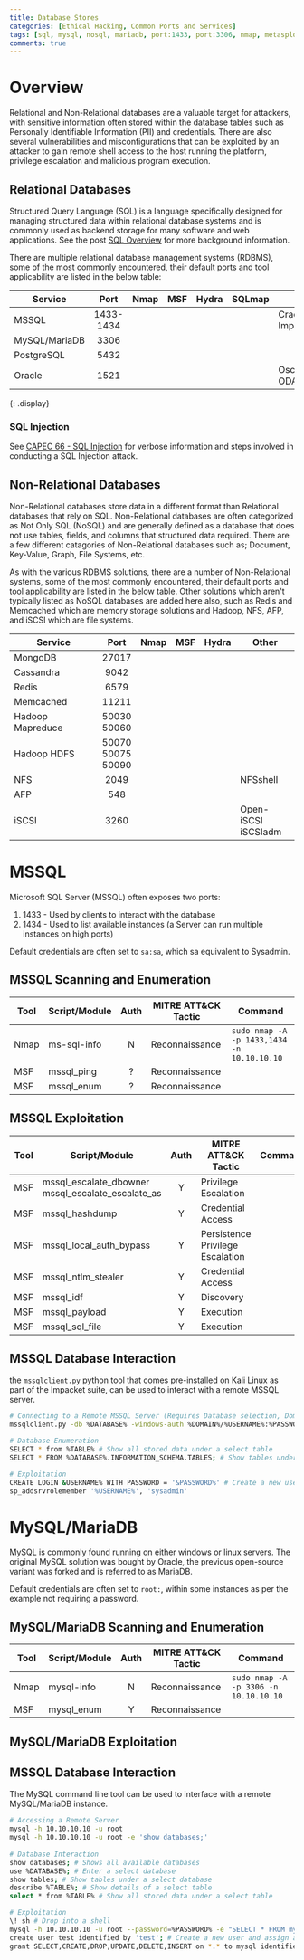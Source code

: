 ```yaml
---
title: Database Stores
categories: [Ethical Hacking, Common Ports and Services]
tags: [sql, mysql, nosql, mariadb, port:1433, port:3306, nmap, metasploit, hydra, sqlmap]
comments: true
---
```


# Overview

Relational and Non-Relational databases are a valuable target for attackers, with sensitive information often stored within the database tables such as Personally Identifiable Information (PII) and credentials. There are also several vulnerabilities and misconfigurations that can be exploited by an attacker to gain remote shell access to the host running the platform, privilege escalation and malicious program execution.

## Relational Databases

Structured Query Language (SQL) is a language specifically designed for managing structured data within relational database systems and is commonly used as backend storage for many software and web applications. See the post [SQL Overview](https://darkcybe.github.io/posts/SQL_Overview/) for more background information.

There are multiple relational database management systems (RDBMS), some of the most commonly encountered, their default ports and tool applicability are listed in the below table:

| Service       | Port  	 | Nmap   | MSF   | Hydra   | SQLmap | Other        |
| ------------- | :--------: | :----: | :---: | :-----: | :----: | ------------ |
| MSSQL         | 1433-1434  | <i class='fa fa-check-circle'></i> | <i class='fa fa-check-circle'></i> | <i class='fa fa-check-circle'></i>   | <i class='fa fa-check-circle'></i>  | Crackmapexec <br> Impacket |
| MySQL/MariaDB | 3306  	 | <i class='fa fa-check-circle'></i>  | <i class='fa fa-check-circle'></i> | <i class='fa fa-check-circle'></i>   | <i class='fa fa-check-circle'></i>  |			    |
| PostgreSQL    | 5432  	 | <i class='fa fa-check-circle'></i>  | <i class='fa fa-check-circle'></i> | <i class='fa fa-check-circle'></i>   | <i class='fa fa-check-circle'></i>  |			    |
| Oracle        | 1521  	 | <i class='fa fa-check-circle'></i>  | <i class='fa fa-check-circle'></i> | <i class='fa fa-check-circle'></i>   | <i class='fa fa-check-circle'></i>  | Oscanner <br> ODAT |
{: .display}

### SQL Injection

See [CAPEC 66 - SQL Injection](https://darkcybe.github.io/posts/../../../../CAPEC/2022-10-02-66-SQL_Injection.md-Overflow_Buffers/) for verbose information and steps involved in conducting a SQL Injection attack.

## Non-Relational Databases

Non-Relational databases store data in a different format than Relational databases that rely on SQL. Non-Relational databases are often categorized as Not Only SQL (NoSQL) and are generally defined as a database that does not use tables, fields, and columns that structured data required. There are a few different catagories of Non-Relational databases such as; Document, Key-Value, Graph, File Systems, etc.

As with the various RDBMS solutions, there are a number of Non-Relational systems, some of the most commonly encountered, their default ports and tool applicability are listed in the below table. Other solutions which aren't typically listed as NoSQL databases are added here also, such as Redis and Memcached which are memory storage solutions and Hadoop, NFS, AFP, and iSCSI which are file systems.

| Service          | Port  	    | Nmap | MSF | Hydra | Other | 
| ---------------- | :--------: | :--: | :-: | :---: | ----- |
| MongoDB          | 27017 	 	| <i class='fa fa-check-circle'></i>  | <i class='fa fa-check-circle'></i> | <i class='fa fa-check-circle'></i>   | |
| Cassandra        | 9042      	| <i class='fa fa-check-circle'></i>  | <i class='fa fa-check-circle'></i> | | |
| Redis			   | 6579	 	| <i class='fa fa-check-circle'></i>  | <i class='fa fa-check-circle'></i> | <i class='fa fa-check-circle'></i>   | |
| Memcached		   | 11211	 	| <i class='fa fa-check-circle'></i>  | <i class='fa fa-check-circle'></i> | <i class='fa fa-check-circle'></i>    | |
| Hadoop Mapreduce | 50030 <br> 50060  | <i class='fa fa-check-circle'></i> | | | |
| Hadoop HDFS	   | 50070 <br> 50075 <br> 50090 | <i class='fa fa-check-circle'></i> | | | |
| NFS			   | 2049    	| <i class='fa fa-check-circle'></i>  | <i class='fa fa-check-circle'></i> | | NFSshell |
| AFP			   | 548     	| <i class='fa fa-check-circle'></i>  | <i class='fa fa-check-circle'></i> | <i class='fa fa-check-circle'></i>   | |
| iSCSI			   | 3260    	| <i class='fa fa-check-circle'></i>  | | | Open-iSCSI <br> iSCSIadm |

# MSSQL

Microsoft SQL Server (MSSQL) often exposes two ports:
1.	1433 - Used by clients to interact with the database
2.	1434 - Used to list available instances (a Server can run multiple instances on high ports)

Default credentials are often set to `sa:sa`, which sa equivalent to Sysadmin.

## MSSQL Scanning and Enumeration

| Tool | Script/Module | Auth | MITRE ATT&CK Tactic             | Command                                    |
| ---- | ------------- | :--: | ------------------------------- | ------------------------------------------ |
| Nmap | ms-sql-info   | N    | Reconnaissance        		    | `sudo nmap -A -p 1433,1434 -n 10.10.10.10` |
| MSF  | mssql_ping    | ?    | Reconnaissance                  | |           
| MSF  | mssql_enum    | ?    | Reconnaissance                  | |

## MSSQL Exploitation

| Tool | Script/Module           | Auth | MITRE ATT&CK Tactic             | Command                                    |
| ---- | ----------------------- | :--: | ------------------------------- | ------------------------------------------ |
| MSF  | mssql_escalate_dbowner <br> mssql_escalate_escalate_as | Y | Privilege Escalation | |
| MSF  | mssql_hashdump			 | Y    | Credential Access	     		  | |
| MSF  | mssql_local_auth_bypass | Y    | Persistence <br> Privilege Escalation  | |
| MSF  | mssql_ntlm_stealer      | Y    | Credential Access      		  | |
| MSF  | mssql_idf               | Y    | Discovery                       | |
| MSF  | mssql_payload           | Y    | Execution                       | |
| MSF  | mssql_sql_file          | Y    | Execution                       | |

## MSSQL Database Interaction

the `mssqlclient.py` python tool that comes pre-installed on Kali Linux as part of the Impacket suite, can be used to interact with a remote MSSQL server.

```bash
# Connecting to a Remote MSSQL Server (Requires Database selection, Domain, Username, Password, and IP address entry.)
mssqlclient.py -db %DATABASE% -windows-auth %DOMAIN%/%USERNAME%:%PASSWORD%@%IP%

# Database Enumeration
SELECT * from %TABLE% # Show all stored data under a select table
SELECT * FROM %DATABASE%.INFORMATION_SCHEMA.TABLES; # Show tables under a select database

# Exploitation
CREATE LOGIN &USERNAME% WITH PASSWORD = '&PASSWORD%' # Create a new user and assign sysadmin privileges
sp_addsrvrolemember '%USERNAME%', 'sysadmin'
```

# MySQL/MariaDB

MySQL is commonly found running on either windows or linux servers. The original MySQL solution was bought by Oracle, the previous open-source variant was forked and is referred to as MariaDB.

Default credentials are often set to `root:`, within some instances as per the example not requiring a password.

## MySQL/MariaDB Scanning and Enumeration

| Tool | Script/Module | Auth | MITRE ATT&CK Tactic             | Command                                    |
| ---- | ------------- | :--: | ------------------------------- | ------------------------------------------ |
| Nmap | mysql-info    | N    | Reconnaissance                  | `sudo nmap -A -p 3306 -n 10.10.10.10`
| MSF  | mysql_enum    | Y    | Reconnaissance                  | |

## MySQL/MariaDB Exploitation

## MSSQL Database Interaction

The MySQL command line tool can be used to interface with a remote MySQL/MariaDB instance.
	
```bash
# Accessing a Remote Server
mysql -h 10.10.10.10 -u root
mysql -h 10.10.10.10 -u root -e 'show databases;'
	
# Database Interaction
show databases; # Shows all available databases
use %DATABASE%; # Enter a select database
show tables; # Show tables under a select database
describe %TABLE%; # Show details of a select table
select * from %TABLE% # Show all stored data under a select table

# Exploitation
\! sh # Drop into a shell
mysql -h 10.10.10.10 -u root --password=%PASSWORD% -e "SELECT * FROM mysql.user;" # Credential Dumping
create user test identified by 'test'; # Create a new user and assign admin privileges
grant SELECT,CREATE,DROP,UPDATE,DELETE,INSERT on *.* to mysql identified by 'mysql' WITH GRANT OPTION;
```